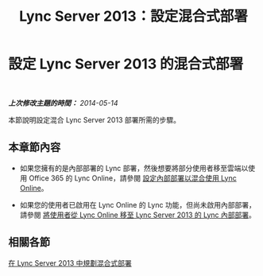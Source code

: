 ﻿---
title: Lync Server 2013：設定混合式部署
TOCTitle: 設定混合式部署
ms:assetid: 62dda173-16ad-4472-9035-baafbc2b2e75
ms:mtpsurl: https://technet.microsoft.com/zh-tw/library/JJ204956(v=OCS.15)
ms:contentKeyID: 49291105
ms.date: 08/10/2015
mtps_version: v=OCS.15
ms.translationtype: HT
---

# 設定 Lync Server 2013 的混合式部署

 

_**上次修改主題的時間：** 2014-05-14_

本節說明設定混合 Lync Server 2013 部署所需的步驟。

## 本章節內容

  - 如果您擁有的是內部部署的 Lync 部署，然後想要將部分使用者移至雲端以使用 Office 365 的 Lync Online，請參閱 [設定內部部署以混合使用 Lync Online](lync-server-2013-configuring-an-on-premises-deployment-for-hybrid-with-lync-online.md)。

  - 如果您的使用者已啟用在 Lync Online 的 Lync 功能，但尚未啟用內部部署，請參閱 [將使用者從 Lync Online 移至 Lync Server 2013 的 Lync 內部部署](lync-server-2013-moving-users-from-lync-online-to-lync-on-premises.md)。

## 相關各節

[在 Lync Server 2013 中規劃混合式部署](this-topic-is-no-longer-available_2.md)


